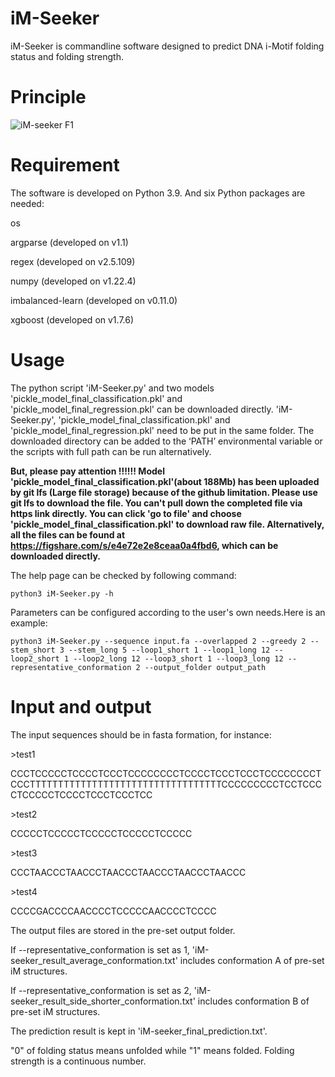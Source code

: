 # iM-Seeker

iM-Seeker is commandline software designed to predict DNA i-Motif folding status and folding strength.

# Principle

![iM-seeker F1](https://github.com/YANGB1/iM-Seeker/assets/92316121/2702225d-23c9-452d-923c-d280cfe2fc35)



# Requirement
The software is developed on Python 3.9. And six Python packages are needed:
  
  os
  
  argparse (developed on v1.1)
  
  regex (developed on v2.5.109)
  
  numpy (developed on v1.22.4)

  imbalanced-learn (developed on v0.11.0)

  xgboost (developed on v1.7.6)

  

# Usage
The python script 'iM-Seeker.py' and two models 'pickle_model_final_classification.pkl' and 'pickle_model_final_regression.pkl' can be downloaded directly. 'iM-Seeker.py', 'pickle_model_final_classification.pkl' and 'pickle_model_final_regression.pkl' need to be put in the same folder. The downloaded directory can be added to the ‘PATH’ environmental variable or the scripts with full path can be run alternatively. 

**But, please pay attention !!!!!! Model 'pickle_model_final_classification.pkl'(about 188Mb) has been uploaded by git lfs (Large file storage) because of the github limitation. Please use git lfs to download the file. You can't pull down the completed file via https link directly. You can click 'go to file' and choose 'pickle_model_final_classification.pkl' to download raw file. Alternatively, all the files can be found at https://figshare.com/s/e4e72e2e8ceaa0a4fbd6, which can be downloaded directly.**

The help page can be checked by following command:
``` 
python3 iM-Seeker.py -h
``` 
Parameters can be configured according to the user's own needs.Here is an example:
``` 
python3 iM-Seeker.py --sequence input.fa --overlapped 2 --greedy 2 --stem_short 3 --stem_long 5 --loop1_short 1 --loop1_long 12 --loop2_short 1 --loop2_long 12 --loop3_short 1 --loop3_long 12 --representative_conformation 2 --output_folder output_path
``` 

# Input and output
The input sequences should be in fasta formation, for instance:

\>test1

CCCTCCCCCTCCCCTCCCTCCCCCCCCTCCCCTCCCTCCCTCCCCCCCCTCCCTTTTTTTTTTTTTTTTTTTTTTTTTTTTTTTTTTCCCCCCCCCTCCTCCCCTCCCCCTCCCCTCCCTCCCTCC

\>test2

CCCCCTCCCCCTCCCCCTCCCCCTCCCCC

\>test3

CCCTAACCCTAACCCTAACCCTAACCCTAACCCTAACCC

\>test4

CCCCGACCCCAACCCCTCCCCCAACCCCTCCCC

The output files are stored in the pre-set output folder.

If --representative_conformation is set as 1, 'iM-seeker_result_average_conformation.txt' includes conformation A of pre-set iM structures. 

If --representative_conformation is set as 2, 'iM-seeker_result_side_shorter_conformation.txt' includes conformation B of pre-set iM structures. 

The prediction result is kept in 'iM-seeker_final_prediction.txt'.

"0" of folding status means unfolded while "1" means folded. Folding strength is a continuous number. 



